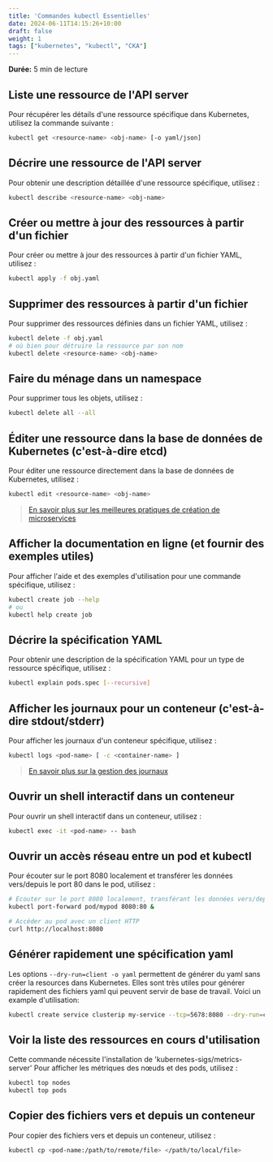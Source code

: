 ```yaml
---
title: 'Commandes kubectl Essentielles'
date: 2024-06-11T14:15:26+10:00
draft: false
weight: 1
tags: ["kubernetes", "kubectl", "CKA"]
---
```


**Durée:** 5 min de lecture

## Liste une ressource de l'API server
Pour récupérer les détails d'une ressource spécifique dans Kubernetes, utilisez la commande suivante :

```sh
kubectl get <resource-name> <obj-name> [-o yaml/json]
```

## Décrire une ressource de l'API server
Pour obtenir une description détaillée d'une ressource spécifique, utilisez :

```sh
kubectl describe <resource-name> <obj-name>
```

## Créer ou mettre à jour des ressources à partir d'un fichier
Pour créer ou mettre à jour des ressources à partir d'un fichier YAML, utilisez :

```sh
kubectl apply -f obj.yaml
```

## Supprimer des ressources à partir d'un fichier
Pour supprimer des ressources définies dans un fichier YAML, utilisez :

```sh
kubectl delete -f obj.yaml
# où bien pour détruire la ressource par son nom
kubectl delete <resource-name> <obj-name>
```

## Faire du ménage dans un namespace

Pour supprimer tous les objets, utilisez :
```sh
kubectl delete all --all
```

## Éditer une ressource dans la base de données de Kubernetes (c'est-à-dire etcd)
Pour éditer une ressource directement dans la base de données de Kubernetes, utilisez :

```sh
kubectl edit <resource-name> <obj-name>
```
> [En savoir plus sur les meilleures pratiques de création de microservices](https://12factor.net/codebase)

## Afficher la documentation en ligne (et fournir des exemples utiles)
Pour afficher l'aide et des exemples d'utilisation pour une commande spécifique, utilisez :

```sh
kubectl create job --help
# ou
kubectl help create job
```

## Décrire la spécification YAML
Pour obtenir une description de la spécification YAML pour un type de ressource spécifique, utilisez :

```sh
kubectl explain pods.spec [--recursive]
```

## Afficher les journaux pour un conteneur (c'est-à-dire stdout/stderr)
Pour afficher les journaux d'un conteneur spécifique, utilisez :

```sh
kubectl logs <pod-name> [ -c <container-name> ]
```
> [En savoir plus sur la gestion des journaux](https://12factor.net/logs)

## Ouvrir un shell interactif dans un conteneur
Pour ouvrir un shell interactif dans un conteneur, utilisez :

```sh
kubectl exec -it <pod-name> -- bash
```

## Ouvrir un accès réseau entre un pod et kubectl
Pour écouter sur le port 8080 localement et transférer les données vers/depuis le port 80 dans le pod, utilisez :

```sh
# Écouter sur le port 8080 localement, transférant les données vers/depuis le port 80 dans le pod
kubectl port-forward pod/mypod 8080:80 &

# Accéder au pod avec un client HTTP
curl http://localhost:8080
```

## Générer rapidement une spécification yaml

Les options `--dry-run=client -o yaml` permettent de générer du yaml sans créer la resources dans Kubernetes. Elles sont très utiles pour générer rapidement des fichiers yaml qui peuvent servir de base de travail. Voici un example d'utilisation:

```sh
kubectl create service clusterip my-service --tcp=5678:8080 --dry-run=client -o yaml
```

## Voir la liste des ressources en cours d'utilisation

Cette commande nécessite l'installation de 'kubernetes-sigs/metrics-server'
Pour afficher les métriques des nœuds et des pods, utilisez :

```sh
kubectl top nodes
kubectl top pods
```

## Copier des fichiers vers et depuis un conteneur
Pour copier des fichiers vers et depuis un conteneur, utilisez :

```sh
kubectl cp <pod-name:/path/to/remote/file> </path/to/local/file>
```